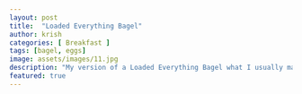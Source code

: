 ```yaml
---
layout: post
title:  "Loaded Everything Bagel"
author: krish
categories: [ Breakfast ]
tags: [bagel, eggs]
image: assets/images/11.jpg
description: "My version of a Loaded Everything Bagel what I usually make for my younger brother."
featured: true
---
```


